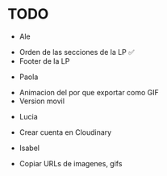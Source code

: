 # TODO

- Ale
* Orden de las secciones de la LP ✅
* Footer de la LP

- Paola
* Animacion del por que exportar como GIF
* Version movil

- Lucia
* Crear cuenta en Cloudinary

- Isabel
* Copiar URLs de imagenes, gifs 
